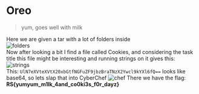 # Oreo
>yum, goes well with milk
>
Here we are given a tar with a lot of folders inside<br>
![folders](https://user-images.githubusercontent.com/91279257/161536212-00ae4eec-e6a1-43f3-8382-24ee9672da00.png)<br>
Now after looking a bit I find a file called Cookies, and considering the task title this file might be interesting and running strings on it gives this:<br>
![strings](https://user-images.githubusercontent.com/91279257/161536218-807a7d22-927c-405a-ab59-0b3e9a654fa7.png)<br>
This: `UlN7eXVteXVtX20xbGtfNGFuZF9jbzBraTNzX2Ywcl9kYXl6fQ==` looks like base64, so lets slap that into CyberChef
![chef](https://user-images.githubusercontent.com/91279257/161536219-512bde26-9f17-4c54-949a-79e83c321bc6.png)
There we have the flag: **RS{yumyum_m1lk_4and_co0ki3s_f0r_dayz}**
